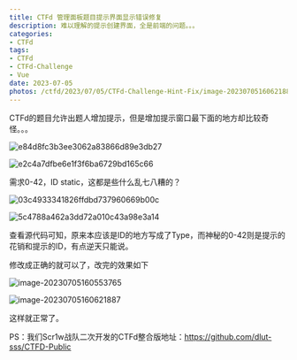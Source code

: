 ```yaml
---
title: CTFd 管理面板题目提示界面显示错误修复
description: 难以理解的提示创建界面，全是前端的问题。。。
categories:
- CTFd
tags:
- CTFd
- CTFd-Challenge
- Vue
date: 2023-07-05
photos: /ctfd/2023/07/05/CTFd-Challenge-Hint-Fix/image-20230705160621887.png
---
```

CTFd的题目允许出题人增加提示，但是增加提示窗口最下面的地方却比较奇怪。。。

![e84d8fc3b3ee3062a83866d89e3db27](e84d8fc3b3ee3062a83866d89e3db27.png)

![e2c4a7dfbe6e1f3f6ba6729bd165c66](e2c4a7dfbe6e1f3f6ba6729bd165c66.png)

需求0-42，ID static，这都是些什么乱七八糟的？

![03c4933341826ffdbd737960669b00c](03c4933341826ffdbd737960669b00c.png)

![5c4788a462a3dd72a010c43a98e3a14](5c4788a462a3dd72a010c43a98e3a14.png)

查看源代码可知，原来本应该是ID的地方写成了Type，而神秘的0-42则是提示的花销和提示的ID，有点逆天只能说。

修改成正确的就可以了，改完的效果如下

![image-20230705160553765](image-20230705160553765.png)

![image-20230705160621887](image-20230705160621887.png)

这样就正常了。

PS：我们Scr1w战队二次开发的CTFd整合版地址：https://github.com/dlut-sss/CTFD-Public

